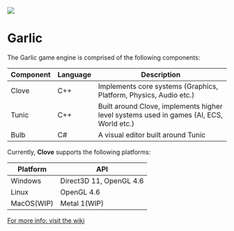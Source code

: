 ![](https://github.com/AGarlicMonkey/Garlic/workflows/Build-All-Release/badge.svg)

# Garlic
The Garlic game engine is comprised of the following components:

|Component|Language|Description|
|-|-|-|
|Clove|C++|Implements core systems (Graphics, Platform, Physics, Audio etc.)|
|Tunic|C++|Built around Clove, implements higher level systems used in games (AI, ECS, World etc.)|
|Bulb|C#|A visual editor built around Tunic|

Currently, **Clove** supports the following platforms:

|**Platform**|**API**|
|-|-|
|Windows|Direct3D 11, OpenGL 4.6|
|Linux|OpenGL 4.6|
|MacOS(WIP)|Metal 1(WIP)|

[For more info: visit the wiki](https://github.com/AGarlicMonkey/Clove/wiki)
